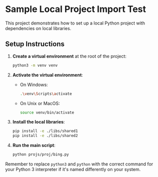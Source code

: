 # Sample Local Project Import Test

This project demonstrates how to set up a local Python project with dependencies on local libraries.

## Setup Instructions

1. **Create a virtual environment** at the root of the project:

    ```bash
    python3 -m venv venv
    ```

2. **Activate the virtual environment**:

    - On Windows:

        ```bash
        .\venv\Scripts\activate
        ```

    - On Unix or MacOS:

        ```bash
        source venv/bin/activate
        ```

3. **Install the local libraries**:

    ```bash
    pip install -e ./libs/shared1
    pip install -e ./libs/shared2
    ```

4. **Run the main script**:

    ```bash
    python projs/proj/bing.py
    ```

Remember to replace `python3` and `python` with the correct command for your Python 3 interpreter if it's named differently on your system.
